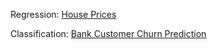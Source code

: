 Regression: [House Prices](https://www.kaggle.com/c/house-prices-advanced-regression-techniques)

Classification: [Bank Customer Churn Prediction](https://www.kaggle.com/kmalit/bank-customer-churn-prediction/data)
